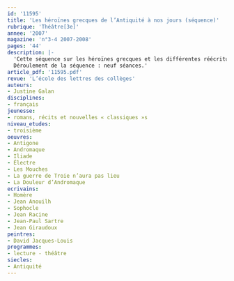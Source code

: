 ```yaml
---
id: '11595'
title: 'Les héroïnes grecques de l’Antiquité à nos jours (séquence)'
rubrique: 'Théâtre[3e]'
annee: '2007'
magazine: 'n°3-4 2007-2008'
pages: '44'
description: |-
  'Cette séquence sur les héroïnes grecques et les différentes réécritures de leurs légendes s’adresse à des troisièmes. Elle a pour but de sensibiliser les élèves aux mythes grecs antiques, premier vivier d’inspiration des dramaturges classiques et contemporains, et d’étudier comment plusieurs auteurs ont réécrit ces mythes en les modernisant afin de faire de leurs héroïnes des porte-parole de leur temps. Le choix s’est porté sur trois figures féminines majeures de la littérature grecque : Andromaque, Antigone et Électre. Ces héroïnes luttent contre des puissances implacables, elles savent que leur combat est vain. L’étude de ces textes est donc pertinente afin d’observer et de comprendre l’organisation de l’argumentation et d’en manipuler les différents outils. Cette séquence permet également de revoir les caractéristiques du théâtre tragique classique et d’avoir un aperçu de ses origines grecques. Elle peut d’ailleurs trouver un écho dans le cours de grec par la lecture d’Homère et de pièces de Sophocle, ainsi que par l’étude du théâtre en Grèce antique.
  Déroulement de la séquence : neuf séances.'
article_pdf: '11595.pdf'
revue: 'L’école des lettres des collèges'
auteurs:
- Justine Galan
disciplines:
- français
jeunesse:
- romans, récits et nouvelles « classiques »s
niveau_etudes:
- troisième
oeuvres:
- Antigone
- Andromaque
- Iliade
- Électre
- Les Mouches
- La guerre de Troie n’aura pas lieu
- La Douleur d’Andromaque
ecrivains:
- Homère
- Jean Anouilh
- Sophocle
- Jean Racine
- Jean-Paul Sartre
- Jean Giraudoux
peintres:
- David Jacques-Louis
programmes:
- lecture - théâtre
siecles:
- Antiquité
---
```

